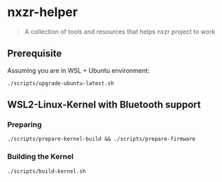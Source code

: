 # nxzr-helper

> A collection of tools and resources that helps nxzr project to work

## Prerequisite

Assuming you are in WSL + Ubuntu environment:

```shell
./scripts/upgrade-ubuntu-latest.sh
```

## WSL2-Linux-Kernel with Bluetooth support

### Preparing

```shell
./scripts/prepare-kernel-build && ./scripts/prepare-firmware
```

### Building the Kernel

```shell
./scripts/build-kernel.sh
```

